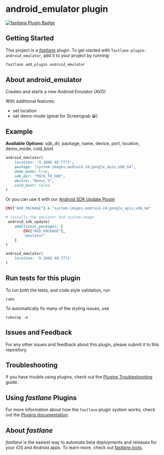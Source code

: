 # android_emulator plugin

[![fastlane Plugin Badge](https://rawcdn.githack.com/fastlane/fastlane/master/fastlane/assets/plugin-badge.svg)](https://rubygems.org/gems/fastlane-plugin-android_emulator)

## Getting Started

This project is a [_fastlane_](https://github.com/fastlane/fastlane) plugin. To get started with `fastlane-plugin-android_emulator`, add it to your project by running:

```bash
fastlane add_plugin android_emulator
```

## About android_emulator

Creates and starts a new Android Emulator (AVD)

With additional features:

* set location
* set demo-mode (great for Screengrab 😀)

## Example

**Available Options:** sdk_dir, package, name, device, port, location, demo_mode, cold_boot

```ruby
android_emulator(
	location: '9.1808 48.7771',
	package: "system-images;android-24;google_apis;x86_64",
	demo_mode: true,
	sdk_dir: "PATH_TO_SDK",
	device: "Nexus 5",
	cold_boot: false
)
```

Or you can use it with our [Android SDK Update Plugin](https://github.com/NovaTecConsulting/fastlane-plugin-android_sdk_update) 


```ruby
ENV["AVD_PACKAGE"] = "system-images;android-24;google_apis;x86_64"

# installs the emulator and system-image
 android_sdk_update(
	additional_packages: [
		ENV["AVD_PACKAGE"],
		"emulator"
	]
)

android_emulator(
	location: '9.1808 48.7771'
)
```

## Run tests for this plugin

To run both the tests, and code style validation, run

```
rake
```

To automatically fix many of the styling issues, use
```
rubocop -a
```

## Issues and Feedback

For any other issues and feedback about this plugin, please submit it to this repository.

## Troubleshooting

If you have trouble using plugins, check out the [Plugins Troubleshooting](https://docs.fastlane.tools/plugins/plugins-troubleshooting/) guide.

## Using _fastlane_ Plugins

For more information about how the `fastlane` plugin system works, check out the [Plugins documentation](https://docs.fastlane.tools/plugins/create-plugin/).

## About _fastlane_

_fastlane_ is the easiest way to automate beta deployments and releases for your iOS and Android apps. To learn more, check out [fastlane.tools](https://fastlane.tools).
